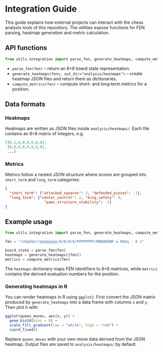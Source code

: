 # Integration Guide

This guide explains how external projects can interact with the chess
analysis tools of this repository.  The utilities expose functions for
FEN parsing, heatmap generation and metric calculation.

## API functions

```python
from utils.integration import parse_fen, generate_heatmaps, compute_metrics
```

* `parse_fen(fen)` – return an 8×8 board state representation.
* `generate_heatmaps(fens, out_dir="analysis/heatmaps")` – create
  heatmap JSON files and return them as dictionaries.
* `compute_metrics(fen)` – compute short‑ and long‑term metrics for a
  position.

## Data formats

### Heatmaps

Heatmaps are written as JSON files inside ``analysis/heatmaps/``.  Each
file contains an 8×8 matrix of integers, e.g.

```json
[[0,1,0,0,0,0,0,0],
 [0,0,0,0,0,0,0,0],
 ...]
```

### Metrics

Metrics follow a nested JSON structure where scores are grouped into
``short_term`` and ``long_term`` categories:

```json
{
  "short_term": {"attacked_squares": 3, "defended_pieces": -1},
  "long_term": {"center_control": 2, "king_safety": 0,
                  "pawn_structure_stability": -1}
}
```

## Example usage

```python
from utils.integration import parse_fen, generate_heatmaps, compute_metrics

fen = "rnbqkbnr/pppppppp/8/8/8/8/PPPPPPPP/RNBQKBNR w KQkq - 0 1"

board_state = parse_fen(fen)
heatmaps = generate_heatmaps([fen])
metrics = compute_metrics(fen)
```

The ``heatmaps`` dictionary maps FEN identifiers to 8×8 matrices, while
``metrics`` contains the derived evaluation numbers for the position.

### Generating heatmaps in R

You can render heatmaps in R using ``ggplot2``. First convert the JSON
matrix produced by ``generate_heatmaps`` into a data frame with columns
``x`` and ``y``. Then plot it with:

```r
ggplot(queen_moves, aes(x, y)) +
  geom_bin2d(bins = 8) +
  scale_fill_gradient(low = "white", high = "red") +
  coord_fixed()
```

Replace ``queen_moves`` with your own move data derived from the JSON
heatmap. Output files are saved to ``analysis/heatmaps/`` by default.
